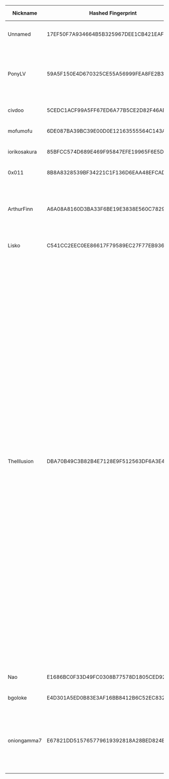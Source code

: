 | Nickname |  Hashed Fingerprint	| Or Addresses | Contact | Running | Flags | Last Seen | First Seen | Last Restarted | Advertised Bandwidth | Platform | Version | Version Status | Recommended Version | Verified hostnames | Exit policy |
|---|---|---|---|---|---|---|---|---|---|---|---|---|---|---|---|
|Unnamed | 17EF50F7A934664B5B325967DEE1CB421EAFDEEC | ["175.45.180.92:443","[2404:9400:3:0:216:3eff:fee8:3cc1]:9050"] | refried-suitably-bullring-violator at proton dot me | true | Running, Valid | 2025-10-21 13:00:00 | 2025-10-21 08:00:00 | 2025-10-21 07:09:38 | 0 | Tor 0.4.8.18 on FreeBSD | 0.4.8.18 | recommended | true | ["austin-logo.bnr.la"] | ["reject *:*"]|
|PonyLV | 59A5F150E4D670325CE55A56999FEA8FE2B3D887 | ["205.185.126.29:9001","[2605:6400:20:6a2:e777:b638:a0ce:e2ac]:9001"] | N/A | true | Exit, Running, V2Dir, Valid | 2025-10-21 13:00:00 | 2025-10-21 05:00:00 | 2025-10-21 05:58:27 | 0 | Tor 0.4.8.18 on Linux | 0.4.8.18 | recommended | true | N/A | ["reject 0.0.0.0/8:*","reject 169.254.0.0/16:*","reject 127.0.0.0/8:*","reject 192.168.0.0/16:*","reject 10.0.0.0/8:*","reject 172.16.0.0/12:*","reject 205.185.126.29:*","accept *:*"]|
|civdoo | 5CEDC1ACF99A5FF67ED6A77B5CE2D82F46AEAC05 | ["104.59.6.245:443"] | misterpickymcperson@gmail.com | true | Running, Valid | 2025-10-21 13:00:00 | 2025-10-21 08:00:00 | 2025-10-21 06:12:06 | 0 | Tor 0.4.8.19 on Linux | 0.4.8.19 | recommended | true | N/A | ["reject *:*"]|
|mofumofu | 6DE087BA39BC39E00D0E12163555564C143AA4E0 | ["5.59.248.57:444","[2a05:4140:3::479e]:444"] | sip-stingy-booting@duck.com | true | Running, V2Dir, Valid | 2025-10-21 13:00:00 | 2025-10-21 10:00:00 | 2025-10-21 09:19:31 | 0 | Tor 0.4.8.19 on Linux | 0.4.8.19 | recommended | true | N/A | ["reject *:*"]|
|iorikosakura | 85BFCC574D689E469F95847EFE19965F6E5DD236 | ["51.81.220.216:443","[2604:2dc0:202:300::302b]:443"] | iorikosakura2000@gmail.com | true | Running, V2Dir, Valid | 2025-10-21 13:00:00 | 2025-10-21 10:00:00 | 2025-10-21 09:26:56 | 0 | Tor 0.4.8.19 on Linux | 0.4.8.19 | recommended | true | ["vps-1d6bd757.vps.ovh.us"] | ["reject *:*"]|
|0x011 | 8B8A8328539BF34221C1F136D6EAA48EFCAD379D | ["217.154.188.247:443","[2001:ba0:215:f000::1]:443"] | issne@duck.com | true | Running, V2Dir, Valid | 2025-10-21 13:00:00 | 2025-10-21 13:00:00 | 2025-10-19 16:03:55 | 131378 | Tor 0.4.8.16 on Linux | 0.4.8.16 | recommended | true | ["ip217-154-188-247.pbiaas.com"] | ["reject *:*"]|
|ArthurFinn | A6A08A8160D3BA33F6BE19E3838E560C7829393F | ["195.177.94.59:9001"] | Arthurfinn7@proton.me | true | Exit, Running, V2Dir, Valid | 2025-10-21 13:00:00 | 2025-10-21 05:00:00 | 2025-10-21 08:51:25 | 0 | Tor 0.4.8.19 on Windows Server 2012 [or later] | 0.4.8.19 | recommended | true | N/A | ["reject 0.0.0.0/8:*","reject 169.254.0.0/16:*","reject 127.0.0.0/8:*","reject 192.168.0.0/16:*","reject 10.0.0.0/8:*","reject 172.16.0.0/12:*","reject 195.177.94.59:*","accept *:*"]|
|Lisko | C541CC2EEC0EE86617F79589EC27F77EB9367583 | ["37.59.121.209:9001","[2001:41d0:305:2100::acad]:9001"] | Lisko <liskoc@proton.me> | true | Running, V2Dir, Valid | 2025-10-21 13:00:00 | 2025-10-21 12:00:00 | 2025-10-21 11:08:05 | 0 | Tor 0.4.8.14 on Linux | 0.4.8.14 | recommended | true | ["vps-bdf28d75.vps.ovh.net"] | ["reject *:*"]|
|TheIllusion | DBA70B49C3B82B4E7128E9F512563DF6A3E4715F | ["128.127.180.156:443"] | bf two zero nine @mailbox.org | true | Exit, Running, V2Dir, Valid | 2025-10-21 13:00:00 | 2025-10-21 11:00:00 | 2025-10-21 10:16:06 | 0 | Tor 0.4.8.19 on Linux | 0.4.8.19 | recommended | true | N/A | ["reject 0.0.0.0/8:*","reject 169.254.0.0/16:*","reject 127.0.0.0/8:*","reject 192.168.0.0/16:*","reject 10.0.0.0/8:*","reject 172.16.0.0/12:*","reject 128.127.180.156:*","accept *:20-21","accept *:43","accept *:53","accept *:79","accept *:80-81","accept *:88","accept *:110","accept *:143","accept *:220","accept *:389","accept *:443","accept *:464","accept *:531","accept *:543-544","accept *:554","accept *:636","accept *:706","accept *:749","accept *:873","accept *:902-904","accept *:981","accept *:989-990","accept *:991","accept *:992","accept *:993","accept *:995","accept *:1194","accept *:1220","accept *:1293","accept *:1500","accept *:1533","accept *:1677","accept *:1723","accept *:1755","accept *:1863","accept *:2082","accept *:2083","accept *:2086-2087","accept *:2095-2096","accept *:2102-2104","accept *:3690","accept *:4321","accept *:4643","accept *:5050","accept *:5190","accept *:5222-5223","accept *:5228","accept *:8008","accept *:8074","accept *:8082","accept *:8087-8088","accept *:8232-8233","accept *:8332-8333","accept *:8443","accept *:8888","accept *:9418","accept *:10000","accept *:11371","accept *:19294","accept *:19638","accept *:50002","accept *:64738","reject *:*"]|
|Nao | E1686BC0F33D49FC0308B77578D1805CED92A33B | ["116.80.76.73:443","[2001:2c0:100:415:17:cafe:42:1]:443"] | email:mail[]ekinao.com url:https://www.ekinao.com proof:dns-rsa ciissversion:2 | true | Running, V2Dir, Valid | 2025-10-21 13:00:00 | 2025-10-21 12:00:00 | 2025-10-21 11:42:09 | 0 | Tor 0.4.8.19 on Linux | 0.4.8.19 | recommended | true | N/A | ["reject *:*"]|
|bgoloke | E4D301A5ED0B83E3AF16BB8412B6C52EC8323F4C | ["45.137.201.27:9005"] | olokerunningtor aT protonmail dot com | true | Running, V2Dir, Valid | 2025-10-21 13:00:00 | 2025-10-21 10:00:00 | 2025-10-21 09:03:46 | 0 | Tor 0.4.8.19 on Linux | 0.4.8.19 | recommended | true | N/A | ["reject *:*"]|
|oniongamma7 | E67821DD515765779619392818A28BED824EE1F2 | ["45.38.20.123:443","[2a0f:85c1:356:231b::1]:443"] | stealthgamme7@pm.me | true | Fast, Running, V2Dir, Valid | 2025-10-21 13:00:00 | 2025-10-21 01:00:00 | 2025-10-21 00:04:05 | 8228864 | Tor 0.4.8.19 on Linux | 0.4.8.19 | recommended | true | N/A | ["reject 0.0.0.0/8:*","reject 169.254.0.0/16:*","reject 127.0.0.0/8:*","reject 192.168.0.0/16:*","reject 10.0.0.0/8:*","reject 172.16.0.0/12:*","reject 45.38.20.123:*","reject *:2525","reject *:587","reject *:465","reject *:25","accept *:*"]|
